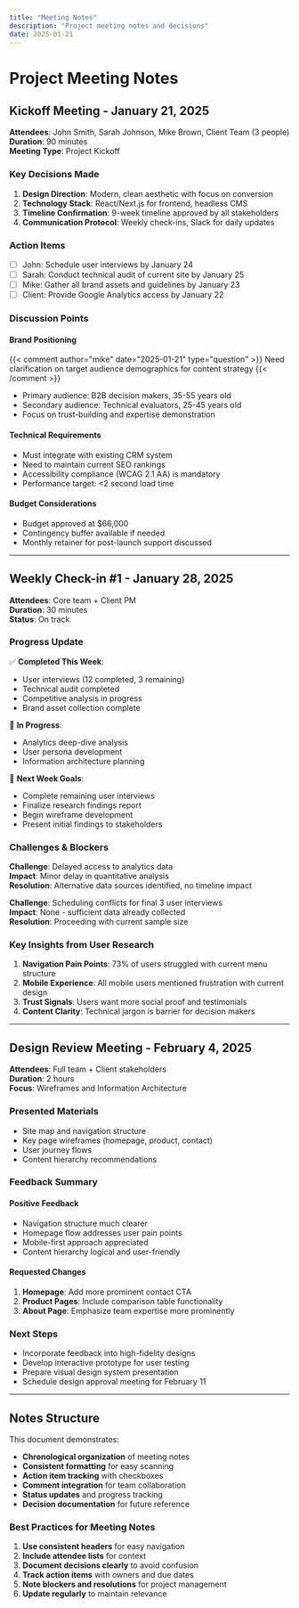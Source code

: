 ```yaml
---
title: "Meeting Notes"
description: "Project meeting notes and decisions"
date: 2025-01-21
---
```


# Project Meeting Notes

## Kickoff Meeting - January 21, 2025

**Attendees**: John Smith, Sarah Johnson, Mike Brown, Client Team (3 people)  
**Duration**: 90 minutes  
**Meeting Type**: Project Kickoff

### Key Decisions Made

1. **Design Direction**: Modern, clean aesthetic with focus on conversion
2. **Technology Stack**: React/Next.js for frontend, headless CMS
3. **Timeline Confirmation**: 9-week timeline approved by all stakeholders
4. **Communication Protocol**: Weekly check-ins, Slack for daily updates

### Action Items

- [ ] John: Schedule user interviews by January 24
- [ ] Sarah: Conduct technical audit of current site by January 25  
- [ ] Mike: Gather all brand assets and guidelines by January 23
- [ ] Client: Provide Google Analytics access by January 22

### Discussion Points

#### Brand Positioning
{{< comment author="mike" date="2025-01-21" type="question" >}}
Need clarification on target audience demographics for content strategy
{{< /comment >}}

- Primary audience: B2B decision makers, 35-55 years old
- Secondary audience: Technical evaluators, 25-45 years old
- Focus on trust-building and expertise demonstration

#### Technical Requirements
- Must integrate with existing CRM system
- Need to maintain current SEO rankings
- Accessibility compliance (WCAG 2.1 AA) is mandatory
- Performance target: <2 second load time

#### Budget Considerations
- Budget approved at $66,000
- Contingency buffer available if needed
- Monthly retainer for post-launch support discussed

---

## Weekly Check-in #1 - January 28, 2025

**Attendees**: Core team + Client PM  
**Duration**: 30 minutes  
**Status**: On track

### Progress Update

✅ **Completed This Week**:
- User interviews (12 completed, 3 remaining)
- Technical audit completed
- Competitive analysis in progress
- Brand asset collection complete

🔄 **In Progress**:
- Analytics deep-dive analysis
- User persona development
- Information architecture planning

📅 **Next Week Goals**:
- Complete remaining user interviews
- Finalize research findings report
- Begin wireframe development
- Present initial findings to stakeholders

### Challenges & Blockers

**Challenge**: Delayed access to analytics data  
**Impact**: Minor delay in quantitative analysis  
**Resolution**: Alternative data sources identified, no timeline impact

**Challenge**: Scheduling conflicts for final 3 user interviews  
**Impact**: None - sufficient data already collected  
**Resolution**: Proceeding with current sample size

### Key Insights from User Research

1. **Navigation Pain Points**: 73% of users struggled with current menu structure
2. **Mobile Experience**: All mobile users mentioned frustration with current design
3. **Trust Signals**: Users want more social proof and testimonials
4. **Content Clarity**: Technical jargon is barrier for decision makers

---

## Design Review Meeting - February 4, 2025

**Attendees**: Full team + Client stakeholders  
**Duration**: 2 hours  
**Focus**: Wireframes and Information Architecture

### Presented Materials
- Site map and navigation structure
- Key page wireframes (homepage, product, contact)
- User journey flows
- Content hierarchy recommendations

### Feedback Summary

#### Positive Feedback
- Navigation structure much clearer
- Homepage flow addresses user pain points
- Mobile-first approach appreciated
- Content hierarchy logical and user-friendly

#### Requested Changes
1. **Homepage**: Add more prominent contact CTA
2. **Product Pages**: Include comparison table functionality
3. **About Page**: Emphasize team expertise more prominently

### Next Steps
- Incorporate feedback into high-fidelity designs
- Develop interactive prototype for user testing  
- Prepare visual design system presentation
- Schedule design approval meeting for February 11

---

## Notes Structure

This document demonstrates:
- **Chronological organization** of meeting notes
- **Consistent formatting** for easy scanning
- **Action item tracking** with checkboxes
- **Comment integration** for team collaboration
- **Status updates** and progress tracking
- **Decision documentation** for future reference

### Best Practices for Meeting Notes
1. **Use consistent headers** for easy navigation
2. **Include attendee lists** for context
3. **Document decisions clearly** to avoid confusion
4. **Track action items** with owners and due dates
5. **Note blockers and resolutions** for project management
6. **Update regularly** to maintain relevance